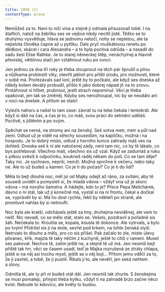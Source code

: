 ```yaml
---
title: 1958 (1)
contentType: prose
---
```


<section>

Nemůžeš za to. Není to ničí vina a stejně ji odmala přisuzovali tobě. I na štaflích, natož na žebříku ses ve vejšce nikdy necítil jistě. Těžko se to druhýmu vysvětluje, hlava se jednomu netočí, nohy se nepletou, ale ta nejistota člověka čapne až u pytlíku. Dals pryč muškátovou renetu po dědkovi, skácel i cara Alexandra – a to byla poctivá odrůda – a nasadil do sadu šest Elise Rathke. Je to starej německej štěp, nenáchylnej a hlavně převislej, většinou stačí jen vztáhnout ruku po ovoci.

Jen jednou za dva tři roky je třeba stoupnout na těch pár šprušlí a pilou a nůžkama proklestit vlky, otevřít jabloň pro příští úrodu, pro možnosti, které v sobě má. Prořezávals sad loni, ještě by to počkalo, ale když ses dneska až někdy kolem devátý probudil, přišlo ti jako dobrej nápad jít na to znovu. Protáhnout si hřbet, prubnout, jestli strach nepominul. Věci je třeba opakovat, jen tak se změněj. Kdyby ses nerozhoupal, nic by se neudálo ani v noci na dnešek. A přitom se stalo!

Vylezls nahoru a našel to tam zase: závrať tu na tebe čekala i tentokrát. Ale když si dáš na čas, a čas je to, co máš, svou práci do setmění uděláš. Poctivě, s jištěním a po svým.

Spěchat se nemá, na stromy ani na ženský. Seš sotva metr, metr a půl nad zemí. Odtud už je vidět na střechy sousedům, na kapličku, možná i na hospodu. Je to dobrý místo, odtud z horního konce zahrady máš ves na dohled. Dneska seš k ní ale natočenej zády, není tam nic, co by tě lákalo, co bys potřeboval. Všechno máš, všechno sis už vzal. Když se zadumáš a ruku s pilkou svěsíš k odpočinku, koukneš raděj někam do polí. Co se tam děje? Taky nic. Je sychravo, neprší, nemží. Možná sprchne k večeru, nebo taky ne. Ale to už budeš u kamen. Co je ti do počasí? Co je ti do lidí?

Měla to bejt dlouhá noc, měl jsi od Majky odejít až ráno, za svítání, aby tě sousedi uviděli a pomysleli si, že mladá vdova – vždyť ona už je skoro vdova – má novýho šamstra. A hádejte, kdo to je? Přece Pepa Melichárek, dávno o ní stál, tak už ji konečně má, vystál si na ni frontu, čekal a dočkal se, vyprávěli by si. Má ho dost rychle, řekli by někteří po straně, ale promluvit nahlas by si netroufli.

Noc byla ale kratší, odcházels ještě za tmy, druhejma neviděnej, ale vem to nešť. Nic nevadí, co se mělo stát, stalo se. Vešels, pozdravil a pořádně sis šáh. Nečekala to. Kroutila se, kopala, kousla tě dokonce. Ale vytrvals, a bylo po tvým! Přidržel sis ji na stole, sevřel pod krkem, na tohle ženská slyší. Netrvalo to dlouho a měls, pro co sis přišel. Pak začalo to zle, místo úlevy plivanec, křik, majzla tě taky něčím z kuchyně, ještě to cítíš v rameni. Musel ses pakovat. Nechce tě, zatím ještě ne, a stejně tě už má. Jen nesmíš bejt příště tak hrr, věci se časem usadí, teď je Majka rozrušená ze ztráty chlapa, ještě si na něj asi trochu myslí, ještě se o něj bojí… Přitom jemu vděčí za to, že ji zavřeli, a tobě, že ji pustili. Říkals jí to, ale nevěří, jen seká nehtem a slovy.

Odmítla tě, ale ty při ní budeš stát dál. Jen nesmíš tak zhurta. S ženskejma se musí pomalejc, přinýst třeba kytku, vždyť ti na zahradě brzo začne něco kvíst. Nebude to kdovíco, ale květy to budou.

</section>

